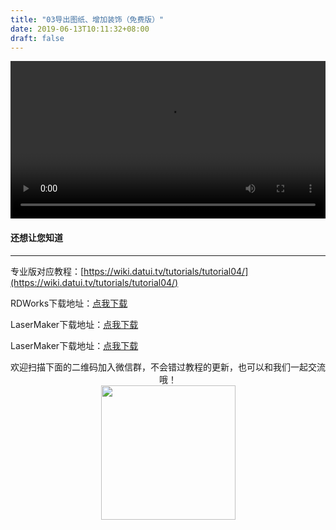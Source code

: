 ```yaml
---
title: "03导出图纸、增加装饰（免费版）"
date: 2019-06-13T10:11:32+08:00
draft: false
---
```



<div class="video">
<video controls="controls" width="100%">
  <source type="video/mp4" src="https://makerbrush.s3.cn-north-1.amazonaws.com.cn/Tutorials/03Export_for_trial_version.mp4"></source>
</video>
</div>

#### 还想让您知道
_______________________________
专业版对应教程：[https://wiki.datui.tv/tutorials/tutorial04/](https://wiki.datui.tv/tutorials/tutorial04/)

RDWorks下载地址：[点我下载](http://down2.121down.com:8181/soft/RDWorksv8.zip)

LaserMaker下载地址：[点我下载](http://www.thunderlaser.cn/upload/download/LaserMaker.zip)

LaserMaker下载地址：[点我下载](http://laserbox.oss-cn-shenzhen.aliyuncs.com/software/win/laserbox-v0.2.4.exe)



<center>欢迎扫描下面的二维码加入微信群，不会错过教程的更新，也可以和我们一起交流哦！</center >

<center><img src="../../img/WechatIMG1189.jpeg" style="width: 215px; margin: unset;"/></center >